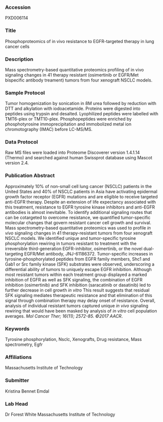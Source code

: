 ### Accession
PXD006114

### Title
Phosphoproteomics of in vivo resistance to EGFR-targeted therapy in lung cancer cells

### Description
Mass spectrometry-based quantitative proteomics profiling of in vivo signaling changes in 41 therapy resistant (osimertinib or EGFR/Met bispecific antibody treament) tumors from four xenograft NSCLC models.

### Sample Protocol
Tumor homogenization by sonication in 8M urea followed by reduction with DTT and alkylation with iodoacetamide. Proteins were digested into peptides using trypsin and desalted. Lyophilized peptides were labelled with TMT6-plex or TMT10-plex. Phosphopeptides were enriched by phosphotyrosine immoprecipitation and  immobolized metal ion chromotography (IMAC) before LC-MS/MS.

### Data Protocol
Raw MS files were loaded into Proteome Discoverer version 1.4.1.14  (Thermo) and searched against human Swissprot database using Mascot version 2.4.

### Publication Abstract
Approximately 10% of non-small cell lung cancer (NSCLC) patients in the United States and 40% of NSCLC patients in Asia have activating epidermal growth factor receptor (EGFR) mutations and are eligible to receive targeted anti-EGFR therapy. Despite an extension of life expectancy associated with this treatment, resistance to EGFR tyrosine kinase inhibitors and anti-EGFR antibodies is almost inevitable. To identify additional signaling routes that can be cotargeted to overcome resistance, we quantified tumor-specific molecular changes that govern resistant cancer cell growth and survival. Mass spectrometry-based quantitative proteomics was used to profile <i>in vivo</i> signaling changes in 41 therapy-resistant tumors from four xenograft NSCLC models. We identified unique and tumor-specific tyrosine phosphorylation rewiring in tumors resistant to treatment with the irreversible third-generation EGFR-inhibitor, osimertinib, or the novel dual-targeting EGFR/Met antibody, JNJ-61186372. Tumor-specific increases in tyrosine-phosphorylated peptides from EGFR family members, Shc1 and Gab1 or Src family kinase (SFK) substrates were observed, underscoring a differential ability of tumors to uniquely escape EGFR inhibition. Although most resistant tumors within each treatment group displayed a marked inhibition of EGFR as well as SFK signaling, the combination of EGFR inhibition (osimertinib) and SFK inhibition (saracatinib or dasatinib) led to further decrease in cell growth <i>in vitro</i> This result suggests that residual SFK signaling mediates therapeutic resistance and that elimination of this signal through combination therapy may delay onset of resistance. Overall, analysis of individual resistant tumors captured unique <i>in vivo</i> signaling rewiring that would have been masked by analysis of <i>in vitro</i> cell population averages. <i>Mol Cancer Ther; 16(11); 2572-85. &#xa9;2017 AACR</i>.

### Keywords
Tyrosine phosphorylation, Nsclc, Xenografts, Drug resistance, Mass spectrometry, Egfr

### Affiliations
Massachusetts Institute of Technology

### Submitter
Kristina Bennet Emdal

### Lab Head
Dr Forest White
Massachusetts Institute of Technology


